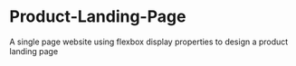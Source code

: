 # Product-Landing-Page
A single page website using flexbox display properties to design a  product landing page
